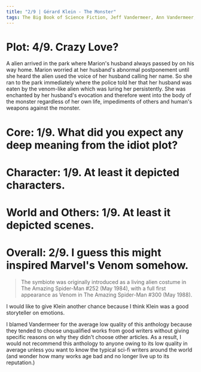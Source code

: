 ```yaml
---
title: "2/9 | Gérard Klein - The Monster"
tags: The Big Book of Science Fiction, Jeff Vandermeer, Ann Vandermeer, short story, novelette, science fiction, 1937-, 1958
---
```


# Plot: 4/9. Crazy Love?
A alien arrived in the park where Marion's husband always passed by on his way home. Marion worried at her husband's abnormal postponement until she heard the alien used the voice of her husband calling her name. So she ran to the park immediately where the police told her that her husband was eaten by the venom-like alien which was luring her persistently. She was enchanted by her husband's evocation and therefore went into the body of the monster regardless of her own life, impediments of others and human's weapons against the monster.



# Core: 1/9. What did you expect any deep meaning from the idiot plot?



# Character: 1/9. At least it depicted characters.



# World and Others: 1/9. At least it depicted scenes.



# Overall: 2/9. I guess this might inspired Marvel's Venom somehow.
> The symbiote was originally introduced as a living alien costume in The Amazing Spider-Man #252 (May 1984), with a full first appearance as Venom in The Amazing Spider-Man #300 (May 1988).

I would like to give Klein another chance because I think Klein was a good storyteller on emotions.

I blamed Vandermeer for the average low quality of this anthology because they tended to choose unqualified works from good writers without giving specific reasons on why they didn't choose other articles. As a result, I would not recommend this anthology to anyone owing to its low quality in average unless you want to know the typical  sci-fi writers around the world (and wonder how many works age bad and no longer live up to its reputation.)
